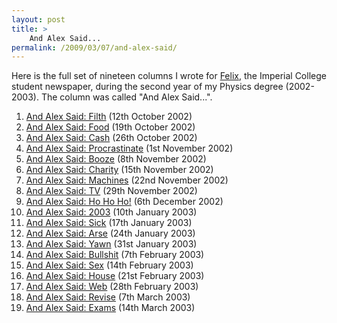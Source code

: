 ```yaml
---
layout: post
title: >
    And Alex Said...
permalink: /2009/03/07/and-alex-said/
---
```

<p class="page_item page-item-124">Here is the full set of nineteen columns I wrote for <a href="http://union.ic.ac.uk/felix/" target="_top">Felix</a>, the Imperial College student newspaper, during the second year of my Physics degree (2002-2003). The column was called "And Alex Said...".</p>

<ol>
	<li><a title="And Alex Said: Filth" href="/and-alex-said-filth/">And Alex Said: Filth</a> (12th October 2002)</li>
	<li><a title="And Alex Said: Food" href="/and-alex-said-food/">And Alex Said: Food</a> (19th October 2002)</li>
	<li><a title="And Alex Said: Cash" href="/and-alex-said-cash/">And Alex Said: Cash</a> (26th October 2002)</li>
	<li><a title="And Alex Said: Procrastinate" href="/and-alex-said-procrastinate/">And Alex Said: Procrastinate</a> (1st November 2002)</li>
	<li><a title="And Alex Said: Booze" href="/and-alex-said-booze/">And Alex Said: Booze</a> (8th November 2002)</li>
	<li><a title="And Alex Said: Charity" href="/and-alex-said-charity/">And Alex Said: Charity</a> (15th November 2002)</li>
	<li><a title="And Alex Said: Machines" href="/and-alex-said-machines/">And Alex Said: Machines</a> (22nd November 2002)</li>
	<li><a title="And Alex Said: TV" href="/and-alex-said-tv/">And Alex Said: TV</a> (29th November 2002)</li>
	<li><a title="And Alex Said: Ho Ho Ho!" href="/and-alex-said-ho-ho-ho/">And Alex Said: Ho Ho Ho!</a> (6th December 2002)</li>
	<li><a title="And Alex Said: 2003" href="/and-alex-said-2003/">And Alex Said: 2003</a> (10th January 2003)</li>
	<li><a title="And Alex Said: Sick" href="/and-alex-said-sick/">And Alex Said: Sick</a> (17th January 2003)</li>
	<li><a title="And Alex Said: Arse" href="/and-alex-said-arse/">And Alex Said: Arse</a> (24th January 2003)</li>
	<li><a title="And Alex Said: Yawn" href="/and-alex-said-yawn/">And Alex Said: Yawn</a> (31st January 2003)</li>
	<li><a title="And Alex Said: Bullshit" href="/and-alex-said-bullshit/">And Alex Said: Bullshit</a> (7th February 2003)</li>
	<li><a title="And Alex Said: Sex" href="/and-alex-said-sex/">And Alex Said: Sex</a> (14th February 2003)</li>
	<li><a title="And Alex Said: House" href="/and-alex-said-house/">And Alex Said: House</a> (21st February 2003)</li>
	<li><a title="And Alex Said: Web" href="/and-alex-said-web/">And Alex Said: Web</a> (28th February 2003)</li>
	<li><a title="And Alex Said: Revise" href="/and-alex-said-revise/">And Alex Said: Revise</a> (7th March 2003)</li>
	<li><a title="And Alex Said: Exams" href="/and-alex-said-exams/">And Alex Said: Exams</a> (14th March 2003)</li>
</ol>